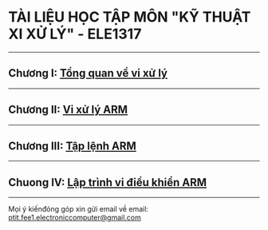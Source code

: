 # TÀI LIỆU HỌC TẬP MÔN "KỸ THUẬT XI XỬ LÝ" - ELE1317
----------------------------------------------------------------
## Chương I: [Tổng quan về vi xử lý](./Chapter%201/README.md)

----------------------------------------------------------------
## Chương II: [Vi xử lý ARM](./Chapter%202/README.md)

----------------------------------------------------------------
## Chương III: [Tập lệnh ARM](./Chapter%203/README.md)

----------------------------------------------------------------
## Chuong IV: [Lập trình vi điều khiển ARM](./Chapter%204/README.md)
----------------------------------------------------------------
Mọi ý kiếnđóng góp xin gửi email về email: ptit.fee1.electroniccomputer@gmail.com